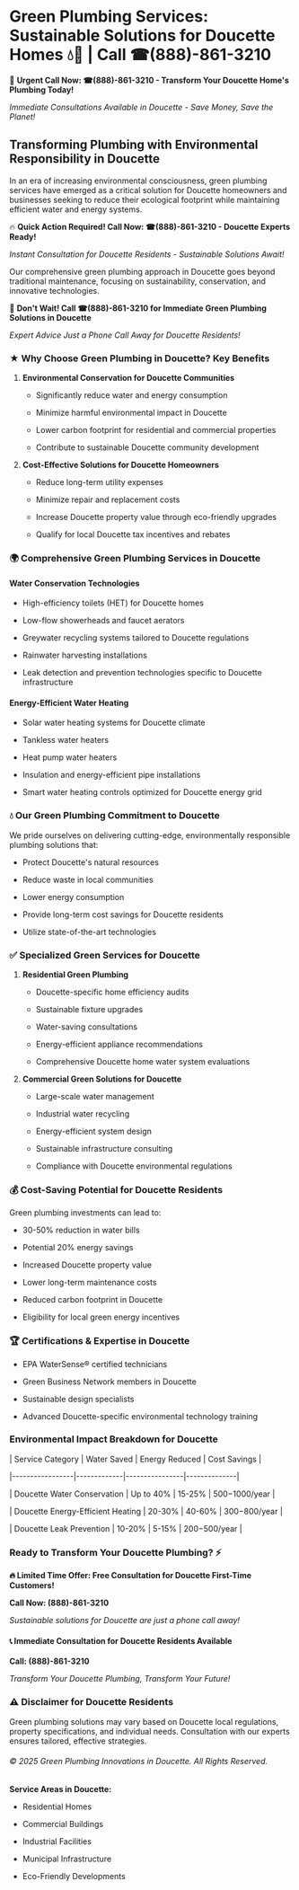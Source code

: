 # Green Plumbing Services: Sustainable Solutions for Doucette Homes 💧🌿 | Call ☎(888)-861-3210

🚨 **Urgent Call Now: ☎(888)-861-3210 - Transform Your Doucette Home's Plumbing Today!**
*Immediate Consultations Available in Doucette - Save Money, Save the Planet!*

## Transforming Plumbing with Environmental Responsibility in Doucette

In an era of increasing environmental consciousness, green plumbing services have emerged as a critical solution for Doucette homeowners and businesses seeking to reduce their ecological footprint while maintaining efficient water and energy systems. 

🔥 **Quick Action Required! Call Now: ☎(888)-861-3210 - Doucette Experts Ready!**
*Instant Consultation for Doucette Residents - Sustainable Solutions Await!*

Our comprehensive green plumbing approach in Doucette goes beyond traditional maintenance, focusing on sustainability, conservation, and innovative technologies.

🚨 **Don't Wait! Call ☎(888)-861-3210 for Immediate Green Plumbing Solutions in Doucette**
*Expert Advice Just a Phone Call Away for Doucette Residents!*

### ★ Why Choose Green Plumbing in Doucette? Key Benefits

1. **Environmental Conservation for Doucette Communities** 
   - Significantly reduce water and energy consumption
   - Minimize harmful environmental impact in Doucette
   - Lower carbon footprint for residential and commercial properties
   - Contribute to sustainable Doucette community development

2. **Cost-Effective Solutions for Doucette Homeowners** 
   - Reduce long-term utility expenses
   - Minimize repair and replacement costs
   - Increase Doucette property value through eco-friendly upgrades
   - Qualify for local Doucette tax incentives and rebates

### 🌍 Comprehensive Green Plumbing Services in Doucette

#### Water Conservation Technologies
- High-efficiency toilets (HET) for Doucette homes
- Low-flow showerheads and faucet aerators
- Greywater recycling systems tailored to Doucette regulations
- Rainwater harvesting installations
- Leak detection and prevention technologies specific to Doucette infrastructure

#### Energy-Efficient Water Heating
- Solar water heating systems for Doucette climate
- Tankless water heaters
- Heat pump water heaters
- Insulation and energy-efficient pipe installations
- Smart water heating controls optimized for Doucette energy grid

### 💧 Our Green Plumbing Commitment to Doucette

We pride ourselves on delivering cutting-edge, environmentally responsible plumbing solutions that:
- Protect Doucette's natural resources
- Reduce waste in local communities
- Lower energy consumption
- Provide long-term cost savings for Doucette residents
- Utilize state-of-the-art technologies

### ✅ Specialized Green Services for Doucette

1. **Residential Green Plumbing**
   - Doucette-specific home efficiency audits
   - Sustainable fixture upgrades
   - Water-saving consultations
   - Energy-efficient appliance recommendations
   - Comprehensive Doucette home water system evaluations

2. **Commercial Green Solutions for Doucette**
   - Large-scale water management
   - Industrial water recycling
   - Energy-efficient system design
   - Sustainable infrastructure consulting
   - Compliance with Doucette environmental regulations

### 💰 Cost-Saving Potential for Doucette Residents

Green plumbing investments can lead to:
- 30-50% reduction in water bills
- Potential 20% energy savings
- Increased Doucette property value
- Lower long-term maintenance costs
- Reduced carbon footprint in Doucette
- Eligibility for local green energy incentives

### 🏆 Certifications & Expertise in Doucette

- EPA WaterSense® certified technicians
- Green Business Network members in Doucette
- Sustainable design specialists
- Advanced Doucette-specific environmental technology training

### Environmental Impact Breakdown for Doucette

| Service Category | Water Saved | Energy Reduced | Cost Savings |
|-----------------|-------------|----------------|--------------|
| Doucette Water Conservation | Up to 40% | 15-25% | $500-$1000/year |
| Doucette Energy-Efficient Heating | 20-30% | 40-60% | $300-$800/year |
| Doucette Leak Prevention | 10-20% | 5-15% | $200-$500/year |

### Ready to Transform Your Doucette Plumbing? ⚡

**🔥 Limited Time Offer: Free Consultation for Doucette First-Time Customers!**

**Call Now: (888)-861-3210**
*Sustainable solutions for Doucette are just a phone call away!*

#### 📞 Immediate Consultation for Doucette Residents Available

**Call: (888)-861-3210**
*Transform Your Doucette Plumbing, Transform Your Future!*

### ⚠️ Disclaimer for Doucette Residents

Green plumbing solutions may vary based on Doucette local regulations, property specifications, and individual needs. Consultation with our experts ensures tailored, effective strategies.

###### © 2025 Green Plumbing Innovations in Doucette. All Rights Reserved.

**Service Areas in Doucette:** 
- Residential Homes
- Commercial Buildings
- Industrial Facilities
- Municipal Infrastructure
- Eco-Friendly Developments